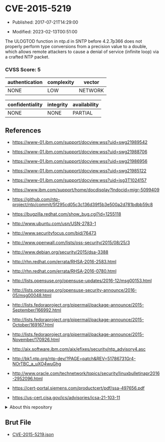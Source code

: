 # CVE-2015-5219

- Published: 2017-07-21T14:29:00

- Modified: 2023-02-13T00:51:00

The ULOGTOD function in ntp.d in SNTP before 4.2.7p366 does not properly perform type conversions from a precision value to a double, which allows remote attackers to cause a denial of service (infinite loop) via a crafted NTP packet.

### CVSS Score: **5**

| authentication | complexity | vector |
| --- | --- | --- |
| NONE | LOW | NETWORK |

| confidentiality | integrity | availability |
| --- | --- | --- |
| NONE | NONE | PARTIAL |

## References

* https://www-01.ibm.com/support/docview.wss?uid=swg21989542

* https://www-01.ibm.com/support/docview.wss?uid=swg21988706

* https://www-01.ibm.com/support/docview.wss?uid=swg21986956

* https://www-01.ibm.com/support/docview.wss?uid=swg21985122

* https://www-01.ibm.com/support/docview.wss?uid=isg3T1024157

* https://www.ibm.com/support/home/docdisplay?lndocid=migr-5099409

* https://github.com/ntp-project/ntp/commit/5f295cd05c3c136d39f5b3e500a2d781bdbb59c8

* https://bugzilla.redhat.com/show_bug.cgi?id=1255118

* http://www.ubuntu.com/usn/USN-2783-1

* http://www.securityfocus.com/bid/76473

* http://www.openwall.com/lists/oss-security/2015/08/25/3

* http://www.debian.org/security/2015/dsa-3388

* http://rhn.redhat.com/errata/RHSA-2016-2583.html

* http://rhn.redhat.com/errata/RHSA-2016-0780.html

* http://lists.opensuse.org/opensuse-updates/2016-12/msg00153.html

* http://lists.opensuse.org/opensuse-security-announce/2016-05/msg00048.html

* http://lists.fedoraproject.org/pipermail/package-announce/2015-September/166992.html

* http://lists.fedoraproject.org/pipermail/package-announce/2015-October/169167.html

* http://lists.fedoraproject.org/pipermail/package-announce/2015-November/170926.html

* http://aix.software.ibm.com/aix/efixes/security/ntp_advisory4.asc

* http://bk1.ntp.org/ntp-dev/?PAGE=patch&REV=51786731Gr4-NOrTBC_a_uXO4wuGhg

* http://www.oracle.com/technetwork/topics/security/linuxbulletinapr2016-2952096.html

* https://cert-portal.siemens.com/productcert/pdf/ssa-497656.pdf

* https://us-cert.cisa.gov/ics/advisories/icsa-21-103-11

<details>
<summary>About this repository</summary> 

  This repository is part of the project [Live Hack CVE](https://github.com/Live-Hack-CVE). Main website can be found [www.live-hack.org](https://www.live-hack.org) 
  
  Made by [Sn0wAlice](https://github.com/Sn0wAlice) for the people that care about security and need to have a feed of the latest CVEs. Hope you enjoy it, don't forget to star the repo and follow me on [Twitter](https://twitter.com/Sn0wAlice) and [Github](https://github.com/Sn0wAlice). And that is my [personnal website](https://www.alice-snow.me/)

  - [Home Page](https://github.com/Live-Hack-CVE)
  - [Framework](https://github.com/Live-Hack-CVE/cve-framework)
  - [CVE database](https://github.com/Live-Hack-CVE/full_database)
  - [Changelog](https://github.com/Live-Hack-CVE/Changelog)
</details>

## Brut File

* [CVE-2015-5219.json](https://raw.githubusercontent.com/Live-Hack-CVE/full_database/main/cves/2015/CVE-2015-5219.json)

